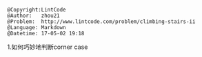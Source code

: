 ```
@Copyright:LintCode
@Author:   zhou21
@Problem:  http://www.lintcode.com/problem/climbing-stairs-ii
@Language: Markdown
@Datetime: 17-05-02 19:18
```

1.如何巧妙地判断corner case